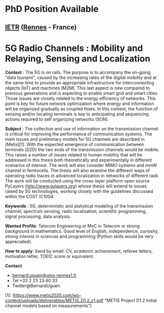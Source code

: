 PhD Position Available 
======================

[IETR](http://www.ietr.fr) ([Rennes](https://www.youtube.com/watch?v=h9WpNj3AbE0) - France) 
--------------------------------------------------------------------------------------------

5G Radio Channels : Mobility and Relaying, Sensing and Localization
===================================================================

**Context** : The 5G is on rails. The purpose is to accompany the on-going "data tsunami", caused by the increasing rates of the digital mobility and at the same time to provide an appropriate infrastructure for interconnecting objects (IoT) and machines (M2M). This last aspect is new compared to previous generations and is expecting to enable smart grid and smart cities. Those issues are closely related to the energy efficiency of networks. This point is key for future network optimization where energy and information will be organized gradually as coupled flows. In this context, the function of sensing and/or locating terminals is key to anticipating and sequencing actions required to self organizing networks (SON).

**Subject** : The collection and use of information on the transmission channel is critical for improving the performance of communication systems. The main issues and preliminary models for 5G channels are described in [Metis][1]. With the expected emergence of communication between terminals (D2D) the two ends of the transmission channels would be mobile. This raises a number of issues related to human mobility that will be addressed in this thesis both theoretically and experimentally in different scenarios of interest. The work will also consider MIMO systems and mmW channel in femtocells. The thesis will also examine the different ways of operating radio traces in advanced localization in networks of different radii. The work will be conducted using the cross-layer platform open source PyLayers (http://www.pylayers.org) whose thesis will extend to issues raised by 5G technologies, working closely with the guidelines discussed within the COST IC1004.

**Keywords** : 5G, deterministic and statistical modeling of the transmission channel, spectrum sensing, radio localization, scientific programming, signal processing, data analysis.
 
**Wanted Profile**: Telecom Engineering or MsC in Telecom or strong background in mathematics. Good level of English, independence, curiosity, strong interest in sciences and programming (Python skills would be very appreciated).
 
**How to apply**:
Send by email: CV, academic achievement, referee letters, motivation letter, TOEIC score or equivalent. 

**Contact**: 

+ bernard.uguen@univ-rennes1.fr 
+ Tel +33 2 23 23 60 33
+ Twitter@BernardUguen


[1]: (https://www.metis2020.com/wp-content/uploads/deliverables/METIS_D1.2_v1.pdf "METIS Project D1.2 Initial channel models based on measurements")


